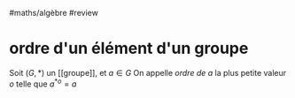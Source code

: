 #maths/algèbre #review 
# ordre d'un élément d'un groupe

Soit $(G,*)$ un [[groupe]], et $a\in G$
On appelle _ordre de $a$_ la plus petite valeur $o$ telle que $a^{*o}=a$

